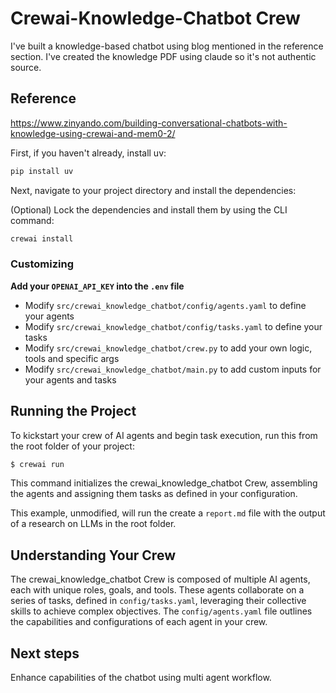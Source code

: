 # Crewai-Knowledge-Chatbot Crew

I've built a knowledge-based chatbot using blog mentioned in the reference section. I've created the knowledge PDF using claude so it's not authentic source.

## Reference

https://www.zinyando.com/building-conversational-chatbots-with-knowledge-using-crewai-and-mem0-2/

First, if you haven't already, install uv:

```bash
pip install uv
```

Next, navigate to your project directory and install the dependencies:

(Optional) Lock the dependencies and install them by using the CLI command:
```bash
crewai install
```
### Customizing

**Add your `OPENAI_API_KEY` into the `.env` file**

- Modify `src/crewai_knowledge_chatbot/config/agents.yaml` to define your agents
- Modify `src/crewai_knowledge_chatbot/config/tasks.yaml` to define your tasks
- Modify `src/crewai_knowledge_chatbot/crew.py` to add your own logic, tools and specific args
- Modify `src/crewai_knowledge_chatbot/main.py` to add custom inputs for your agents and tasks

## Running the Project

To kickstart your crew of AI agents and begin task execution, run this from the root folder of your project:

```bash
$ crewai run
```

This command initializes the crewai_knowledge_chatbot Crew, assembling the agents and assigning them tasks as defined in your configuration.

This example, unmodified, will run the create a `report.md` file with the output of a research on LLMs in the root folder.

## Understanding Your Crew

The crewai_knowledge_chatbot Crew is composed of multiple AI agents, each with unique roles, goals, and tools. These agents collaborate on a series of tasks, defined in `config/tasks.yaml`, leveraging their collective skills to achieve complex objectives. The `config/agents.yaml` file outlines the capabilities and configurations of each agent in your crew.

## Next steps

Enhance capabilities of the chatbot using multi agent workflow.
